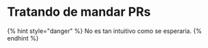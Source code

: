 # Tratando de mandar PRs

{% hint style="danger" %}
No es tan intuitivo como se esperaria.
{% endhint %}
